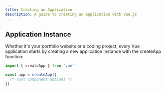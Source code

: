 ```yaml
---
title: Creating an Application
description: A guide to creating an application with Vue.js
---
```

## Application Instance 

Whether it's your portfolio website or a coding project, every Vue application starts by creating a new application instance with the createApp function:

```js
import { createApp } from 'vue'

const app = createApp({
  /* root component options */
})
```
